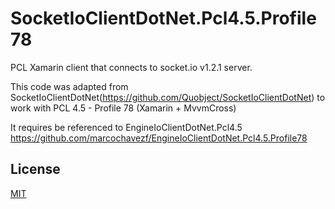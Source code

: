 SocketIoClientDotNet.Pcl4.5.Profile78
=====================================

PCL Xamarin client that connects to socket.io v1.2.1 server.

This code was adapted from SocketIoClientDotNet(https://github.com/Quobject/SocketIoClientDotNet) to work with PCL 4.5 - Profile 78 (Xamarin + MvvmCross)

It requires be referenced to EngineIoClientDotNet.Pcl4.5 https://github.com/marcochavezf/EngineIoClientDotNet.Pcl4.5.Profile78

## License

[MIT](http://opensource.org/licenses/MIT)
